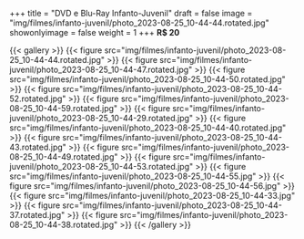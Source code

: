 +++
title = "DVD e Blu-Ray Infanto-Juvenil"
draft = false
image = "img/filmes/infanto-juvenil/photo_2023-08-25_10-44-44.rotated.jpg"
showonlyimage = false
weight = 1
+++
**R$ 20**
<!--more-->


{{< gallery >}}
	{{< figure src="img/filmes/infanto-juvenil/photo_2023-08-25_10-44-44.rotated.jpg" >}}
	{{< figure src="img/filmes/infanto-juvenil/photo_2023-08-25_10-44-47.rotated.jpg" >}}
	{{< figure src="img/filmes/infanto-juvenil/photo_2023-08-25_10-44-50.rotated.jpg" >}}
	{{< figure src="img/filmes/infanto-juvenil/photo_2023-08-25_10-44-52.rotated.jpg" >}}
	{{< figure src="img/filmes/infanto-juvenil/photo_2023-08-25_10-44-59.rotated.jpg" >}}
	{{< figure src="img/filmes/infanto-juvenil/photo_2023-08-25_10-44-29.rotated.jpg" >}}
	{{< figure src="img/filmes/infanto-juvenil/photo_2023-08-25_10-44-40.rotated.jpg" >}}
	{{< figure src="img/filmes/infanto-juvenil/photo_2023-08-25_10-44-43.rotated.jpg" >}}
	{{< figure src="img/filmes/infanto-juvenil/photo_2023-08-25_10-44-49.rotated.jpg" >}}
	{{< figure src="img/filmes/infanto-juvenil/photo_2023-08-25_10-44-53.rotated.jpg" >}}
	{{< figure src="img/filmes/infanto-juvenil/photo_2023-08-25_10-44-55.jpg" >}}
	{{< figure src="img/filmes/infanto-juvenil/photo_2023-08-25_10-44-56.jpg" >}}
	{{< figure src="img/filmes/infanto-juvenil/photo_2023-08-25_10-44-33.jpg" >}}
	{{< figure src="img/filmes/infanto-juvenil/photo_2023-08-25_10-44-37.rotated.jpg" >}}
	{{< figure src="img/filmes/infanto-juvenil/photo_2023-08-25_10-44-38.rotated.jpg" >}}
{{< /gallery >}}	